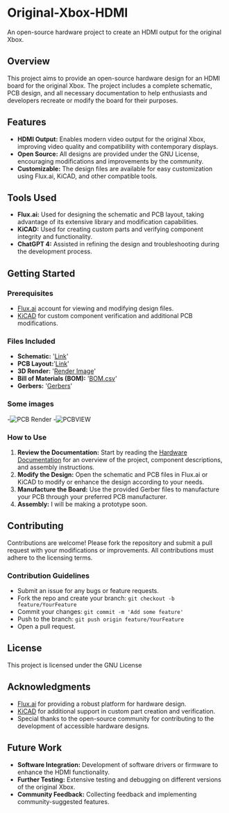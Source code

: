 # Original-Xbox-HDMI
An open-source hardware project to create an HDMI output for the original Xbox.

## Overview

This project aims to provide an open-source hardware design for an HDMI board for the original Xbox. The project includes a complete schematic, PCB design, and all necessary documentation to help enthusiasts and developers recreate or modify the board for their purposes.

## Features

- **HDMI Output:** Enables modern video output for the original Xbox, improving video quality and compatibility with contemporary displays.
- **Open Source:** All designs are provided under the GNU License, encouraging modifications and improvements by the community.
- **Customizable:** The design files are available for easy customization using Flux.ai, KiCAD, and other compatible tools.

## Tools Used

- **Flux.ai:** Used for designing the schematic and PCB layout, taking advantage of its extensive library and modification capabilities.
- **KiCAD:** Used for creating custom parts and verifying component integrity and functionality.
- **ChatGPT 4:** Assisted in refining the design and troubleshooting during the development process.

## Getting Started

### Prerequisites

- [Flux.ai](https://flux.ai) account for viewing and modifying design files.
- [KiCAD](https://www.kicad.org/) for custom component verification and additional PCB modifications.

### Files Included

- **Schematic:** '[Link](https://www.flux.ai/techengineered/original-xbox-hdmi-board-v1?editor=schematic)'
- **PCB Layout:**'[Link](https://www.flux.ai/techengineered/original-xbox-hdmi-board-v1?editor=pcb_2d)'
- **3D Render:** '[Render Image](https://www.flux.ai/techengineered/original-xbox-hdmi-board-v1?editor=pcb_3d)'
- **Bill of Materials (BOM):** '[BOM.csv](https://github.com/TechEngineered/Original-Xbox-HDMI/blob/main/BOM.csv)'
- **Gerbers:** '[Gerbers](techengineered-original-xbox-hdmi-board-v1-Gerbers.zip)'

### Some images

-![PCB Render](https://github.com/user-attachments/assets/98d1608d-1773-4177-b271-75e8f433d4f9)
-![PCBVIEW](https://github.com/user-attachments/assets/a605fb5f-7932-4292-bbb9-97d9c4b75448)

### How to Use

1. **Review the Documentation:** Start by reading the [Hardware Documentation](https://github.com/TechEngineered/original-xbox-hdmi/blob/main/Original%20XBOX%20HDMI%20Board%20Documentation.pdf) for an overview of the project, component descriptions, and assembly instructions.
2. **Modify the Design:** Open the schematic and PCB files in Flux.ai or KiCAD to modify or enhance the design according to your needs.
3. **Manufacture the Board:** Use the provided Gerber files to manufacture your PCB through your preferred PCB manufacturer.
4. **Assembly:** I will be making a prototype soon.

## Contributing

Contributions are welcome! Please fork the repository and submit a pull request with your modifications or improvements. All contributions must adhere to the licensing terms.

### Contribution Guidelines

- Submit an issue for any bugs or feature requests.
- Fork the repo and create your branch: `git checkout -b feature/YourFeature`
- Commit your changes: `git commit -m 'Add some feature'`
- Push to the branch: `git push origin feature/YourFeature`
- Open a pull request.

## License

This project is licensed under the GNU License

## Acknowledgments

- [Flux.ai](https://flux.ai) for providing a robust platform for hardware design.
- [KiCAD](https://www.kicad.org/) for additional support in custom part creation and verification.
- Special thanks to the open-source community for contributing to the development of accessible hardware designs.

## Future Work

- **Software Integration:** Development of software drivers or firmware to enhance the HDMI functionality.
- **Further Testing:** Extensive testing and debugging on different versions of the original Xbox.
- **Community Feedback:** Collecting feedback and implementing community-suggested features.
